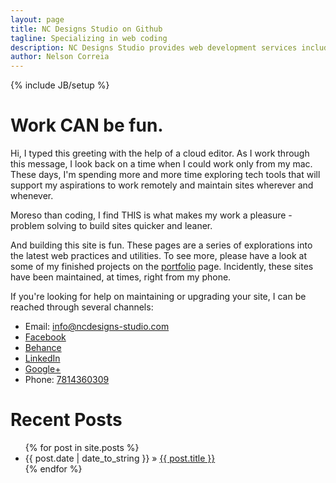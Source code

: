 ```yaml
---
layout: page
title: NC Designs Studio on Github
tagline: Specializing in web coding
description: NC Designs Studio provides web development services including web design, production, and maintenance.
author: Nelson Correia
---
```

{% include JB/setup %}

<main role="main" itemscope itemtype="http://schema.org/ProfilePage">
<h1 class="flex-item">
Work CAN be fun.
</h1>
<div class="flex-container" itemprop="mainContentOfPage" itemtype="http://schema.org/WebPageElement">
<p class="flex-item">
Hi, I typed this greeting with the help of a cloud editor. As I work through this message, I look back on a time when I could work only from my mac. These days, I'm spending more and more time exploring tech tools that will support my aspirations to work remotely and maintain sites wherever and whenever.
</p>
<p class="flex-item">
Moreso than coding, I find THIS is what makes my work a pleasure - problem solving to build sites quicker and leaner.
</p>
<p class="flex-item">
And building this site is fun. These pages are a series of explorations into the latest web practices and utilities. To see more, please have a look at some of my finished projects on the <a href="/portfolio.html" title="portfolio page">portfolio</a> page. Incidently, these sites have been maintained, at times, right from my phone.
</p>
<p class="flex-item" itemprop="specialty">
If you're looking for help on maintaining or upgrading your site, I can be reached through several channels:
</p>
</div>
<div class="svg-container"></div>
<div class="flex-container" itemscope itemtype="http://schema.org/">
<ul class="flex-item">
<li>Email: <a href="mailto:info@ncdesigns-studio.com">info@ncdesigns-studio.com</a></li>
<li><a href="https://www.facebook.com/ncdesignsstudi0">Facebook</a></li>
<li><a href="https://www.behance.net/ncdesigns">Behance</a></li>
<li><a href="https://www.linkedin.com/pub/nelson-correia/10/493/b14">LinkedIn</a></li>
<li><a href="https://plus.google.com/+Ncdesigns-studio">Google+</a></li>
<li>Phone: <a href="tel:7814360309">7814360309</a></li>
</ul>
</div>
</main>
<footer role="contentinfo" itemtype="WPFooter" itemscope itemtype="http://schema.org/WebPageElement">
<h1>Recent Posts</h1>
<ul class="posts">
  {% for post in site.posts %}
    <li><span>{{ post.date | date_to_string }}</span> &raquo; <a href="{{ BASE_PATH }}{{ post.url }}">{{ post.title }}</a></li>
  {% endfor %}
</ul>
</footer>
